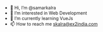 - 👋 Hi, I’m @samarkalra
- 👀 I’m interested in Web Development
- 🌱 I’m currently learning VueJs
- 📫 How to reach me skalra@ex2india.com

<!---
samarkalra/samarkalra is a ✨ special ✨ repository because its `README.md` (this file) appears on your GitHub profile.
You can click the Preview link to take a look at your changes.
--->
